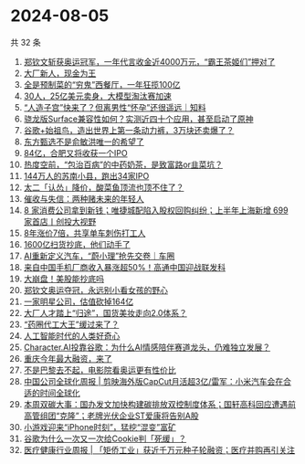 # 2024-08-05

共 32 条

<!-- BEGIN 36KR -->
<!-- 最后更新时间 2024-08-05 05:01:47 +0800 -->
1. [郑钦文斩获奥运冠军，一年代言收金近4000万元，“霸王茶姬们”押对了](https://36kr.com/p/2890656696769410)
1. [大厂新人，现金为王](https://36kr.com/p/2891290218208129)
1. [全是预制菜的“穷鬼”西餐厅，一年狂揽100亿](https://36kr.com/p/2890468569864839)
1. [30人，25亿美元卖身，大模型淘汰赛加速](https://36kr.com/p/2889924309244807)
1. [“人造子宫”快来了？但离男性“怀孕”还很遥远｜知料](https://36kr.com/p/2890514596043652)
1. [骁龙版Surface兼容性如何？实测近四十个应用，甚至启动了原神](https://36kr.com/p/2890252062251910)
1. [谷歌+始祖鸟，造出世界上第一条动力裤，3万块还卖爆了？](https://36kr.com/p/2891322717248391)
1. [东方甄选不是俞敏洪唯一的希望了](https://36kr.com/p/2890312072551302)
1. [84亿，合肥又将收获一个IPO](https://36kr.com/p/2890135379729284)
1. [热度空前，“包治百病”的中药奶茶，是致富路or韭菜坑？](https://36kr.com/p/2891170995853960)
1. [144万人的苏南小县，跑出34家IPO](https://36kr.com/p/2891244754967169)
1. [太二「认怂」降价，酸菜鱼顶流也顶不住了？](https://36kr.com/p/2889917238860673)
1. [催收与失信：两种赌未来的年轻人](https://36kr.com/p/2891268735130500)
1. [8 家消费公司拿到新钱；唯捷城配陷入股权回购纠纷；上半年上海新增 699 家首店丨创投大视野](https://36kr.com/p/2889839856605830)
1. [8年涨价7倍，共享单车刺伤打工人](https://36kr.com/p/2891295520742017)
1. [1600亿扫货抄底，他们动手了](https://36kr.com/p/2889953616534402)
1. [AI重新定义汽车，“蔚小理”抢先交卷｜车圈](https://36kr.com/p/2890595356678787)
1. [来自中国手机厂商收入暴涨超50%！高通中国迎战联发科](https://36kr.com/p/2890493311605379)
1. [大崩盘！美股能抄底吗](https://36kr.com/p/2890227478076036)
1. [郑钦文奥运夺冠，永远别小看女孩的野心](https://36kr.com/p/2891759773801097)
1. [一家明星公司，估值砍掉164亿](https://36kr.com/p/2891236578253696)
1. [大厂人才踏上“归途”，国货美妆走向2.0体系？](https://36kr.com/p/2890321804057218)
1. [“药圈代工大王”缓过来了？](https://36kr.com/p/2891378009594496)
1. [人工智能时代的人类好奇心](https://36kr.com/p/2874360828465541)
1. [Character.AI投靠谷歌：为什么AI情感陪伴赛道龙头，仍难独立发展？](https://36kr.com/p/2890267076860803)
1. [重庆今年最大融资，来了](https://36kr.com/p/2890196881906311)
1. [不是巴黎去不起，电影院看奥运更有性价比](https://36kr.com/p/2891614323628935)
1. [中国公司全球化周报 | 剪映海外版CapCut月活超3亿/雷军：小米汽车会在合适的时间全球化](https://36kr.com/p/2890059428060036)
1. [本周双碳大事：国办发文加快构建碳排放双控制度体系；国轩高科回应遭遇前高管组团“克隆”；老牌光伏企业ST爱康将告别A股](https://36kr.com/p/2890598976494208)
1. [小游戏迎来“iPhone时刻”，猛挖“混变”富矿](https://36kr.com/p/2891176317721728)
1. [谷歌为什么一次又一次给Cookie判「死缓」？](https://36kr.com/p/2891231258008961)
1. [医疗健康行业周报 | 「矩侨工业」获近千万元种子轮融资；医疗并购再引关注](https://36kr.com/p/2891844100496265)
<!-- END 36KR -->